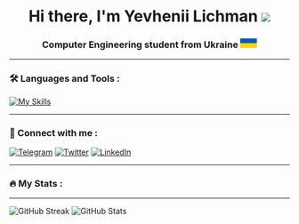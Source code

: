 <h1 align="center">Hi there, I'm Yevhenii Lichman</a> 
<img src="https://github.com/blackcater/blackcater/raw/main/images/Hi.gif" height="32"/></h1>
<h3 align="center">Computer Engineering student from Ukraine <img src="https://github.com/hampusborgos/country-flags/blob/main/png1000px/ua.png" height="17" width="30"/></h3> 

----

### :hammer_and_wrench: Languages and Tools :

[![My Skills](https://skillicons.dev/icons?i=html,css,js,react,dotnet,cs,dynamodb,mysql,py,git,github,visualstudio,vscode)](https://skillicons.dev)

----

### :bell: Connect with me :

[![Telegram](https://img.shields.io/badge/telegram-2A8BD2?style=for-the-badge&logo=telegram&logoColor=white)](https://t.me/YevheniiLi)
[![Twitter](https://img.shields.io/badge/twitter-1E90FF?style=for-the-badge&logo=twitter&logoColor=white)](https://twitter.com/wanderlust_li?s=21)
[![LinkedIn](https://img.shields.io/badge/LinkedIn-0077B5?style=for-the-badge&logo=linkedin&logoColor=white)](https://www.linkedin.com/in/yevhenii-lichman-6a395a242)

----

### :fire: My Stats :

----
![GitHub Streak](https://streak-stats.demolab.com?user=wanderlust-li&theme=tokyonight&hide_border=true)
![GitHub Stats](https://github-readme-stats-sigma-five.vercel.app/api?username=wanderlust-li&show_icons=true&theme=tokyonight&hide_border=true)
